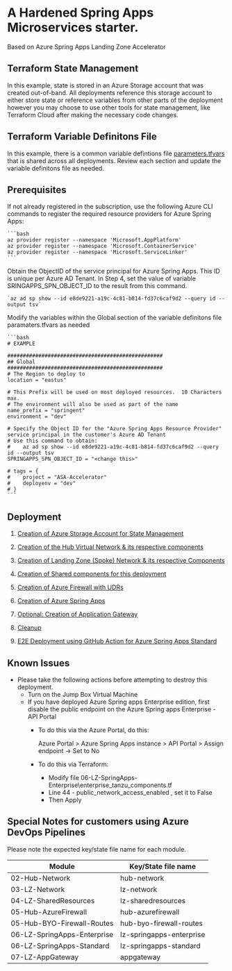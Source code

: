 # A Hardened Spring Apps Microservices starter. 
Based on Azure Spring Apps Landing Zone Accelerator 


## Terraform State Management

In this example, state is stored in an Azure Storage account that was created out-of-band.  All deployments reference this storage account to either store state or reference variables from other parts of the deployment however you may choose to use other tools for state management, like Terraform Cloud after making the necessary code changes.

## Terraform Variable Definitons File

In this example, there is a common variable defintions file [parameters.tfvars](./parameters.tfvars) that is shared across all deployments. Review each section and update the variable definitons file as needed. 

## Prerequisites 


If not already registered in the subscription, use the following Azure CLI commands to register the required resource providers for Azure Spring Apps:

    ```bash
    az provider register --namespace 'Microsoft.AppPlatform'
    az provider register --namespace 'Microsoft.ContainerService'
    az provider register --namespace 'Microsoft.ServiceLinker'
    ```

Obtain the ObjectID of the service principal for Azure Spring Apps. This ID is unique per Azure AD Tenant. In Step 4, set the value of variable SRINGAPPS_SPN_OBJECT_ID to the result from this command.

    `az ad sp show --id e8de9221-a19c-4c81-b814-fd37c6caf9d2 --query id --output tsv`



Modify the variables within the Global section of the variable definitons file paramaters.tfvars as needed

    ```bash
    # EXAMPLE
    
    ##################################################
    ## Global
    ##################################################
    # The Region to deploy to
    location = "eastus"

    # This Prefix will be used on most deployed resources.  10 Characters max.
    # The environment will also be used as part of the name
    name_prefix = "springent"
    environment = "dev"

    # Specify the Object ID for the "Azure Spring Apps Resource Provider" service principal in the customer's Azure AD Tenant
    # Use this command to obtain:
    #    az ad sp show --id e8de9221-a19c-4c81-b814-fd37c6caf9d2 --query id --output tsv
    SPRINGAPPS_SPN_OBJECT_ID = "<change this>"

    # tags = { 
    #    project = "ASA-Accelerator"
    #    deployenv = "dev"
    # }
    ```
  
## Deployment

1. [Creation of Azure Storage Account for State Management](./01-State-Storage.md)

2. [Creation of the Hub Virtual Network & its respective components](./02-Hub-Network.md)

3. [Creation of Landing Zone (Spoke) Network & its respective Components](./03-LZ-Network.md)

4. [Creation of Shared components for this deployment](./04-LZ-SharedResources.md)
 
5. [Creation of Azure Firewall with UDRs](./05-Hub-AzureFirewall.md)

6. [Creation of Azure Spring Apps](./06-LZ-SpringApps.md)

7. [Optional: Creation of Application Gateway](./07-LZ-AppGateway.md)

8. [Cleanup](./08-cleanup.md)

9. [E2E Deployment using GitHub Action for Azure Spring Apps Standard](./09-e2e-githubaction-standard.md)
    



## Known Issues

- Please take the following actions before attempting to destroy this deployment.
  - Turn on the Jump Box Virtual Machine
  - If you have deployed Azure Spring apps Enterprise edition, first disable the public endpoint on the Azure Spring apps Enterprise - API Portal
    - To do this via the Azure Portal, do this:

        Azure Portal > Azure Spring Apps instance > API Portal > Assign endpoint -> Set to No

    - To do this via Terraform:
      - Modify file 06-LZ-SpringApps-Enterprise\enterprise_tanzu_components.tf
      - Line 44 - public_network_access_enabled , set it to False
      - Then Apply

## Special Notes for customers using Azure DevOps Pipelines

Please note the expected key/state file name for each module.

| Module                      | Key/State file name      |
| --------------------------- | ------------------------ |
| 02-Hub-Network              | hub-network              |
| 03-LZ-Network               | lz-network               |
| 04-LZ-SharedResources       | lz-sharedresources       |
| 05-Hub-AzureFirewall        | hub-azurefirewall        |
| 05-Hub-BYO-Firewall-Routes  | hub-byo-firewall-routes  |
| 06-LZ-SpringApps-Enterprise | lz-springapps-enterprise |
| 06-LZ-SpringApps-Standard   | lz-springapps-standard   |
| 07-LZ-AppGateway            | appgateway               |


